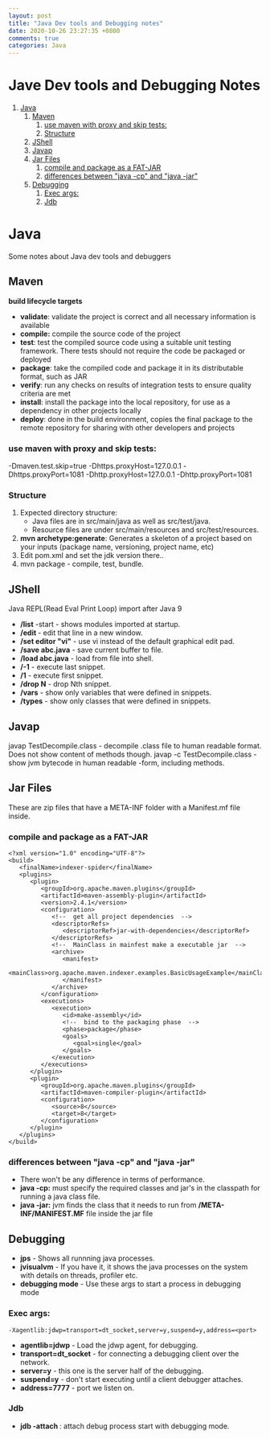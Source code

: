```yaml
---
layout: post
title: "Java Dev tools and Debugging notes"
date: 2020-10-26 23:27:35 +0800
comments: true
categories: Java
---
```

# Jave Dev tools and Debugging Notes

1.  [Java](#org1b5c54c)
    1.  [Maven](#org65d3833)
        1.  [use maven with proxy and skip tests:](#org6c8dc4e)
        2.  [Structure](#orge347d7a)
    2.  [JShell](#orgb3fa18c)
    3.  [Javap](#orgd240f02)
    4.  [Jar Files](#org6db32e3)
        1.  [compile and package as a FAT-JAR](#orgef3a76f)
        2.  [differences between "java -cp" and "java -jar"](#orgc84a88c)
    5.  [Debugging](#orge743cbc)
        1.  [Exec args:](#org8d022e6)
        2.  [Jdb](#orgdc3e49d)


<a id="org1b5c54c"></a>

# Java

Some notes about Java dev tools and debuggers


<a id="org65d3833"></a>

## Maven

**build lifecycle targets**

-   **validate**: validate the project is correct and all necessary information is available
-   **compile:** compile the source code of the project
-   **test**: test the compiled source code using a suitable unit testing framework. There tests should not require the code be packaged or deployed
-   **package**: take the compiled code and package it in its distributable format, such as JAR
-   **verify**: run any checks on results of integration tests to ensure quality criteria are met
-   **install**: install the package into the local repository, for use as a dependency in other projects locally
-   **deploy**: done in the build environment, copies the final package to the remote repository for sharing with other developers and projects


<a id="org6c8dc4e"></a>

### use maven with proxy and skip tests:

-Dmaven.test.skip=true
-Dhttps.proxyHost=127.0.0.1
-Dhttps.proxyPort=1081
-Dhttp.proxyHost=127.0.0.1
-Dhttp.proxyPort=1081


<a id="orge347d7a"></a>

### Structure

1.  Expected directory structure:
    -   Java files are in src/main/java as well as src/test/java.
    -   Resource files are under src/main/resources and src/test/resources.
2.  **mvn archetype:generate**: Generates a skeleton of a project based on your inputs (package name, versioning, project name, etc)
3.  Edit pom.xml and set the jdk version there..
4.  mvn package - compile, test, bundle.


<a id="orgb3fa18c"></a>

## JShell

Java REPL(Read Eval Print Loop) import after Java 9

-   **/list** -start - shows modules imported at startup.
-   **/edit <number>** - edit that line in a new window.
-   **/set editor "vi"** - use vi instead of the default graphical edit pad.
-   **/save abc.java** - save current buffer to file.
-   **/load abc.java** - load from file into shell.
-   **/-1** - execute last snippet.
-   **/1** - execute first snippet.
-   **/drop N** - drop Nth snippet.
-   **/vars** - show only variables that were defined in snippets.
-   **/types** - show only classes that were defined in snippets.


<a id="orgd240f02"></a>

## Javap

javap TestDecompile.class - decompile .class file to human readable format. Does not show content of methods though.
javap -c TestDecompile.class - show jvm bytecode in human readable -form, including methods.


<a id="org6db32e3"></a>

## Jar Files

These are zip files that have a META-INF folder with a Manifest.mf file inside.


<a id="orgef3a76f"></a>

### compile and package as a FAT-JAR

    <?xml version="1.0" encoding="UTF-8"?>
    <build>
       <finalName>indexer-spider</finalName>
       <plugins>
          <plugin>
             <groupId>org.apache.maven.plugins</groupId>
             <artifactId>maven-assembly-plugin</artifactId>
             <version>2.4.1</version>
             <configuration>
                <!--  get all project dependencies  -->
                <descriptorRefs>
                   <descriptorRef>jar-with-dependencies</descriptorRef>
                </descriptorRefs>
                <!--  MainClass in mainfest make a executable jar  -->
                <archive>
                   <manifest>
                      <mainClass>org.apache.maven.indexer.examples.BasicUsageExample</mainClass>
                   </manifest>
                </archive>
             </configuration>
             <executions>
                <execution>
                   <id>make-assembly</id>
                   <!--  bind to the packaging phase  -->
                   <phase>package</phase>
                   <goals>
                      <goal>single</goal>
                   </goals>
                </execution>
             </executions>
          </plugin>
          <plugin>
             <groupId>org.apache.maven.plugins</groupId>
             <artifactId>maven-compiler-plugin</artifactId>
             <configuration>
                <source>8</source>
                <target>8</target>
             </configuration>
          </plugin>
       </plugins>
    </build>


<a id="orgc84a88c"></a>

### differences between "java -cp" and "java -jar"

-   There won't be any difference in terms of performance.
-   **java -cp:** must specify the required classes and jar's in the classpath for running a java class file.
-   **java -jar:** jvm finds the class that it needs to run from **/META-INF/MANIFEST.MF** file inside the jar file


<a id="orge743cbc"></a>

## Debugging

-   **jps** - Shows all runnning java processes.
-   **jvisualvm** - If you have it, it shows the java processes on the system with details on threads, profiler etc.
-   **debugging mode** - Use these args to start a process in debugging mode


<a id="org8d022e6"></a>

### Exec args:

`-Xagentlib:jdwp=transport=dt_socket,server=y,suspend=y,address=<port>`

-   **agentlib=jdwp** - Load the jdwp agent, for debugging.
-   **transport=dt_socket** - for connecting a debugging client over the network.
-   **server=y** - this one is the server half of the debugging.
-   **suspend=y** - don't start executing until a client debugger attaches.
-   **address=7777** - port we listen on.


<a id="orgdc3e49d"></a>

### Jdb

-   **jdb -attach <port>**: attach debug process start with debugging mode.


